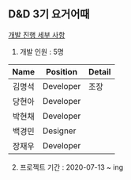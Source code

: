 ## D&D 3기 요거어때
[개발 진행 세부 사항](https://github.com/dnd-mentee-3rd/dnd-mentee-3rd-5-docs/wiki)


1. 개발 인원 : 5명

|Name|Position|Detail|
|:---:|---|---|
|김명석|Developer|조장|
|당현아|Developer||
|박현채|Developer||
|백경민|Designer||
|장재우|Developer||

2. 프로젝트 기간 : 2020-07-13 ~ ing
